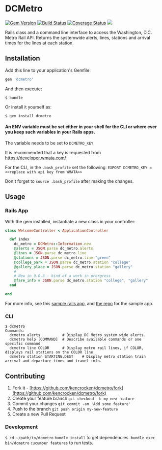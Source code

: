 # DCMetro
[![Gem Version](https://badge.fury.io/rb/dcmetro.svg)](http://badge.fury.io/rb/dcmetro)
[![Build Status](https://travis-ci.org/kencrocken/dcmetro.svg?branch=master)](https://travis-ci.org/kencrocken/dcmetro)
[![Coverage Status](https://coveralls.io/repos/kencrocken/dcmetro/badge.svg?branch=master&service=github)](https://coveralls.io/github/kencrocken/dcmetro?branch=master)
![](http://ruby-gem-downloads-badge.herokuapp.com/dcmetro?type=total&total_label=people-getting-to-the-train-on-time&color=orange)

Rails class and a command line interface to access the Washington, D.C. Metro Rail API.  Returns the systemwide alerts, lines, stations and arrival times for the lines at each station.

## Installation

Add this line to your application's Gemfile:

```ruby
gem 'dcmetro'
```

And then execute:

    $ bundle

Or install it yourself as:

    $ gem install dcmetro

#### An ENV variable must be set either in your shell for the CLI or where ever you keep such variables in your Rails apps.

The variable needs to be set to `DCMETRO_KEY`

It is recommended that a key is requested from https://developer.wmata.com/

For the CLI, in the `.bash_profile` set the following:
`EXPORT DCMETRO_KEY = <<replace with api key from WMATA>>`

Don't forget to `source .bash_profile` after making the changes.

## Usage
### Rails App

With the gem installed, instantiate a new class in your controller:

```ruby
class WelcomeController < ApplicationController

  def index
    dc_metro = DCMetro::Information.new
    @alerts = JSON.parse dc_metro.alerts
    @lines = JSON.parse dc_metro.line
    @stations = JSON.parse dc_metro.line "green"
    @college_park = JSON.parse dc_metro.station "college"
    @gallery_place = JSON.parse dc_metro.station "gallery"
    #
    # New in 0.0.3 - kind of a work in prorgress
    @fare_info = JSON.parse dc_metro.station "college", "gallery"
  end

end
```

For more info, see this [sample rails app](https://fathomless-reef-6180.herokuapp.com/), and [the repo](https://github.com/kencrocken/dcmetro_example) for the sample app.

### CLI

```
$ dcmetro
Commands:
  dcmetro alerts          # Display DC Metro system wide alerts.
  dcmetro help [COMMAND]  # Describe available commands or one specific command
  dcmetro line COLOR      # Display metro rail lines, if COLOR, displays rail stations on the COLOR line
  dcmetro station STARTING,DEST    # Display metro station train arrival and departure times and travel info.
  ```

## Contributing

1. Fork it - [https://github.com/kencrocken/dcmetro/fork](https://github.com/kencrocken/dcmetro/fork)
2. Create your feature branch `git checkout -b my-new-feature`
3. Commit your changes `git commit -am 'Add some feature'`
4. Push to the branch `git push origin my-new-feature`
5. Create a new Pull Request


### Development

`$ cd ~/path/to/dcmetro`
`bundle install` to get dependencies.
`bundle exec bin/dcmetro`
`cucumber features` to run tests.
